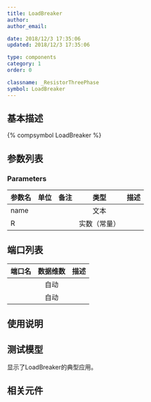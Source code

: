 ```yaml
---
title: LoadBreaker
author: 
author_email:

date: 2018/12/3 17:35:06
updated: 2018/12/3 17:35:06

type: components
category: 1
order: 0

classname: _ResistorThreePhase
symbol: LoadBreaker
---
```

## 基本描述
{% compsymbol LoadBreaker %}

## 参数列表
### Parameters
| 参数名 | 单位 | 备注 | 类型 | 描述 |
| :--- | :--- | :--- | :--: | :--- |
| name |  |  | 文本 |  |
| R |  |  | 实数（常量） |  |


## 端口列表

| 端口名 | 数据维数 | 描述 |
| :--- | :--:  | :--- |
|  | 自动 | |                   
|  | 自动 | |                   

## 使用说明


## 测试模型
[<test name>](<test link>)显示了LoadBreaker的典型应用。

## 相关元件


